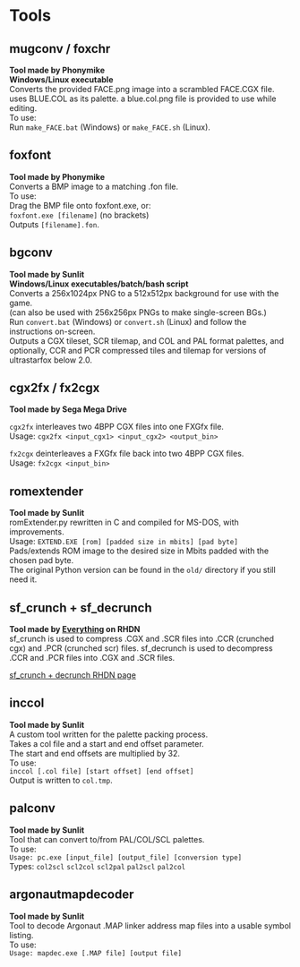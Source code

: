 # Tools

## mugconv / foxchr
**Tool made by Phonymike**  
**Windows/Linux executable**  
Converts the provided FACE.png image into a scrambled FACE.CGX file.  
uses BLUE.COL as its palette. a blue.col.png file is provided to use while editing.  
To use:  
Run ``make_FACE.bat`` (Windows) or ``make_FACE.sh`` (Linux).  

## foxfont
**Tool made by Phonymike**  
Converts a BMP image to a matching .fon file.  
To use:  
Drag the BMP file onto foxfont.exe, or:  
``foxfont.exe [filename]``  (no brackets)  
Outputs ``[filename].fon``.  

## bgconv
**Tool made by Sunlit**  
**Windows/Linux executables/batch/bash script**  
Converts a 256x1024px PNG to a 512x512px background for use with the game.  
(can also be used with 256x256px PNGs to make single-screen BGs.)  
Run ``convert.bat`` (Windows) or ``convert.sh`` (Linux) and follow the instructions on-screen.  
Outputs a CGX tileset, SCR tilemap, and COL and PAL format palettes, and optionally, CCR and PCR compressed tiles and tilemap for versions of ultrastarfox below 2.0.  

## cgx2fx / fx2cgx
**Tool made by Sega Mega Drive**  
  
``cgx2fx`` interleaves two 4BPP CGX files into one FXGfx file.  
Usage: ``cgx2fx <input_cgx1> <input_cgx2> <output_bin>``  
  
``fx2cgx`` deinterleaves a FXGfx file back into two 4BPP CGX files.  
Usage: ``fx2cgx <input_bin>``  

## romextender
**Tool made by Sunlit**  
romExtender.py rewritten in C and compiled for MS-DOS, with improvements.   
Usage: ``EXTEND.EXE [rom] [padded size in mbits] [pad byte]``  
Pads/extends ROM image to the desired size in Mbits padded with the chosen pad byte.  
The original Python version can be found in the ``old/`` directory if you still need it.  

## sf_crunch + sf_decrunch
**Tool made by [Everything](https://www.romhacking.net/community/3898/) on RHDN**  
sf_crunch is used to compress .CGX and .SCR files into .CCR (crunched cgx) and .PCR (crunched scr) files.
sf_decrunch is used to decompress .CCR and .PCR files into .CGX and .SCR files.  

[sf_crunch + decrunch RHDN page](https://www.romhacking.net/utilities/1543/)

## inccol
**Tool made by Sunlit**  
A custom tool written for the palette packing process.  
Takes a col file and a start and end offset parameter.  
The start and end offsets are multiplied by 32.  
To use:  
``inccol [.col file] [start offset] [end offset]``  
Output is written to ``col.tmp``.  

## palconv
**Tool made by Sunlit**  
Tool that can convert to/from PAL/COL/SCL palettes.  
To use:  
``Usage: pc.exe [input_file] [output_file] [conversion type]``  
Types: ``col2scl`` ``scl2col`` ``scl2pal`` ``pal2scl`` ``pal2col``  

## argonautmapdecoder
**Tool made by Sunlit**  
Tool to decode Argonaut .MAP linker address map files into a usable symbol listing.  
To use:  
``Usage: mapdec.exe [.MAP file] [output file]``  
